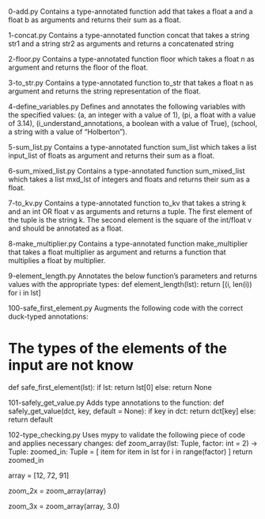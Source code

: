 0-add.py                            Contains a type-annotated function add that takes a float a and a float b as arguments and returns their sum as a float. 



1-concat.py                         Contains a type-annotated function concat that takes a string str1 and a string str2 as arguments and returns a concatenated string



2-floor.py                          Contains a type-annotated function floor which takes a float n as argument and returns the floor of the float.



3-to_str.py                         Contains a type-annotated function to_str that takes a float n as argument and returns the string representation of the float.



4-define_variables.py               Defines and annotates the following variables with the specified values: (a, an integer with a value of 1), (pi, a float with a value of 3.14), (i_understand_annotations, a boolean with a value of True), (school, a string with a value of “Holberton”).



5-sum_list.py                       Contains a type-annotated function sum_list which takes a list input_list of floats as argument and returns their sum as a float.



6-sum_mixed_list.py                 Contains a type-annotated function sum_mixed_list which takes a list mxd_lst of integers and floats and returns their sum as a float.



7-to_kv.py                          Contains a type-annotated function to_kv that takes a string k and an int OR float v as arguments and returns a tuple. The first element of the tuple is the string k. The second element is the square of the int/float v and should be annotated as a float.



8-make_multiplier.py                Contains a type-annotated function make_multiplier that takes a float multiplier as argument and returns a function that multiplies a float by multiplier.



9-element_length.py                 Annotates the below function’s parameters and returns values with the appropriate types:
def element_length(lst):
    return [(i, len(i)) for i in lst]



100-safe_first_element.py           Augments the following code with the correct duck-typed annotations:
# The types of the elements of the input are not know
def safe_first_element(lst):
    if lst:
        return lst[0]
    else:
        return None



101-safely_get_value.py             Adds type annotations to the function:
def safely_get_value(dct, key, default = None):
    if key in dct:
        return dct[key]
    else:
        return default



102-type_checking.py                Uses mypy to validate the following piece of code and applies necessary changes:
def zoom_array(lst: Tuple, factor: int = 2) -> Tuple:
    zoomed_in: Tuple = [
        item for item in lst
        for i in range(factor)
    ]
    return zoomed_in



array = [12, 72, 91]

zoom_2x = zoom_array(array)

zoom_3x = zoom_array(array, 3.0)

